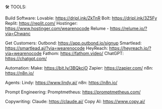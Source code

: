 🛠 TOOLS:

Build Software:
Lovable: https://dripl.ink/ZkTnR
Bolt: https://dripl.ink/3Z5Fy
Replit: https://replit.com/
Hostinger: https://www.hostinger.com/wearenocode
Relume - https://relume.io/?via=Chwanc

Get Customers: 
Outbond: https://app.outbond.io/signup
Smartlead: https://smartlead.ai/?via=wearenocode
HeyReach: https://heyreach.io/?via=wearenocode
Fathom: https://fathom.video/
ChatGPT: https://chatgpt.com/

Automation: 
Make: https://bit.ly/3BQkcjO
Zapier: https://zapier.com/
n8n: https://n8n.io/

Agents: 
Lindy: https://www.lindy.ai/
n8n: https://n8n.io/

Prompt Engineering:
Promptmetheus: https://promptmetheus.com/

Copywriting: 
Claude: https://claude.ai/
Copy AI: https://www.copy.ai/
